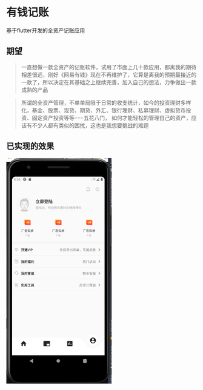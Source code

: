 # 有钱记账

基于flutter开发的全资产记账应用

## 期望

> 一直想做一款全资产的记账软件，试用了市面上几十款应用，都离我的期待相差很远，刚好《网易有钱》现在不再维护了，它算是离我的预期最接近的一款了，所以决定在其基础之上继续完善，加入自己的想法，力争做出一款成熟的产品

> 所谓的全资产管理，不单单局限于日常的收支统计，如今的投资理财多样化，基金、股票、现货、期货、外汇、银行理财、私募理财、虚拟货币投资、固定资产投资等等······五花八门，
> 如何才能轻松的管理自己的资产，应该有不少人都有类似的困扰，这也是我想要挑战的难题

## 已实现的效果

<img src="./ui/ui_1.png" width="278px" />
